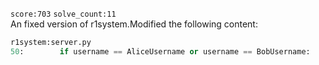 `score:703` `solve_count:11`    
An fixed version of r1system.Modified the following content:

```python
r1system:server.py
50:        if username == AliceUsername or username == BobUsername:
```
